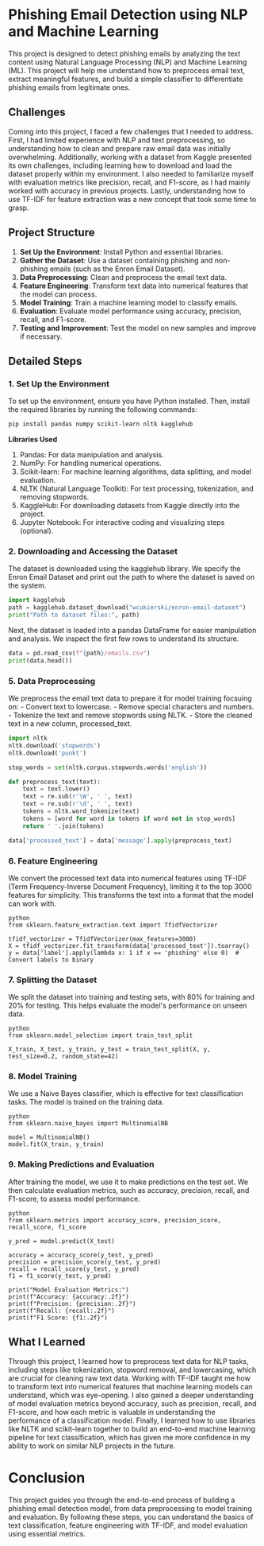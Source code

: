 # Phishing Email Detection using NLP and Machine Learning

This project is designed to detect phishing emails by analyzing the text content using Natural Language Processing (NLP) and Machine Learning (ML). This project will help me understand how to preprocess email text, extract meaningful features, and build a simple classifier to differentiate phishing emails from legitimate ones.

## Challenges

Coming into this project, I faced a few challenges that I needed to address. First, I had limited experience with NLP and text preprocessing, so understanding how to clean and prepare raw email data was initially overwhelming. Additionally, working with a dataset from Kaggle presented its own challenges, including learning how to download and load the dataset properly within my environment. I also needed to familiarize myself with evaluation metrics like precision, recall, and F1-score, as I had mainly worked with accuracy in previous projects. Lastly, understanding how to use TF-IDF for feature extraction was a new concept that took some time to grasp.

## Project Structure

1. **Set Up the Environment**: Install Python and essential libraries.
2. **Gather the Dataset**: Use a dataset containing phishing and non-phishing emails (such as the Enron Email Dataset).
3. **Data Preprocessing**: Clean and preprocess the email text data.
4. **Feature Engineering**: Transform text data into numerical features that the model can process.
5. **Model Training**: Train a machine learning model to classify emails.
6. **Evaluation**: Evaluate model performance using accuracy, precision, recall, and F1-score.
7. **Testing and Improvement**: Test the model on new samples and improve if necessary.

## Detailed Steps

### 1. Set Up the Environment

To set up the environment, ensure you have Python installed. Then, install the required libraries by running the following commands:

```bash
pip install pandas numpy scikit-learn nltk kagglehub
```

**Libraries Used**
1. Pandas: For data manipulation and analysis.
2. NumPy: For handling numerical operations.
3. Scikit-learn: For machine learning algorithms, data splitting, and model evaluation.
4. NLTK (Natural Language Toolkit): For text processing, tokenization, and removing stopwords.
4. KaggleHub: For downloading datasets from Kaggle directly into the project.
5. Jupyter Notebook: For interactive coding and visualizing steps (optional).

### 2. Downloading and Accessing the Dataset
The dataset is downloaded using the kagglehub library. We specify the Enron Email Dataset and print out the path to where the dataset is saved on the system.

```python
import kagglehub
path = kagglehub.dataset_download("wcukierski/enron-email-dataset")
print("Path to dataset files:", path)
```

Next, the dataset is loaded into a pandas DataFrame for easier manipulation and analysis. We inspect the first few rows to understand its structure.

```python
data = pd.read_csv(f"{path}/emails.csv") 
print(data.head())
```
### 5. Data Preprocessing
We preprocess the email text data to prepare it for model training focsuing on:
    - Convert text to lowercase.
    - Remove special characters and numbers.
    - Tokenize the text and remove stopwords using NLTK.
    - Store the cleaned text in a new column, processed_text.

``` python
import nltk
nltk.download('stopwords')
nltk.download('punkt')

stop_words = set(nltk.corpus.stopwords.words('english'))

def preprocess_text(text):
    text = text.lower()
    text = re.sub(r'\W', ' ', text)
    text = re.sub(r'\d', ' ', text)
    tokens = nltk.word_tokenize(text)
    tokens = [word for word in tokens if word not in stop_words]
    return ' '.join(tokens)

data['processed_text'] = data['message'].apply(preprocess_text)
```

### 6. Feature Engineering
We convert the processed text data into numerical features using TF-IDF (Term Frequency-Inverse Document Frequency), limiting it to the top 3000 features for simplicity. This transforms the text into a format that the model can work with.

```
python
from sklearn.feature_extraction.text import TfidfVectorizer

tfidf_vectorizer = TfidfVectorizer(max_features=3000)
X = tfidf_vectorizer.fit_transform(data['processed_text']).toarray()
y = data['label'].apply(lambda x: 1 if x == 'phishing' else 0)  # Convert labels to binary
```

### 7. Splitting the Dataset
We split the dataset into training and testing sets, with 80% for training and 20% for testing. This helps evaluate the model's performance on unseen data.

```
python
from sklearn.model_selection import train_test_split

X_train, X_test, y_train, y_test = train_test_split(X, y, test_size=0.2, random_state=42)
```

### 8. Model Training
We use a Naive Bayes classifier, which is effective for text classification tasks. The model is trained on the training data.

```
python
from sklearn.naive_bayes import MultinomialNB

model = MultinomialNB()
model.fit(X_train, y_train)
```

### 9. Making Predictions and Evaluation
After training the model, we use it to make predictions on the test set. We then calculate evaluation metrics, such as accuracy, precision, recall, and F1-score, to assess model performance.

```
python
from sklearn.metrics import accuracy_score, precision_score, recall_score, f1_score

y_pred = model.predict(X_test)

accuracy = accuracy_score(y_test, y_pred)
precision = precision_score(y_test, y_pred)
recall = recall_score(y_test, y_pred)
f1 = f1_score(y_test, y_pred)

print("Model Evaluation Metrics:")
print(f"Accuracy: {accuracy:.2f}")
print(f"Precision: {precision:.2f}")
print(f"Recall: {recall:.2f}")
print(f"F1 Score: {f1:.2f}")
```


## What I Learned
Through this project, I learned how to preprocess text data for NLP tasks, including steps like tokenization, stopword removal, and lowercasing, which are crucial for cleaning raw text data. Working with TF-IDF taught me how to transform text into numerical features that machine learning models can understand, which was eye-opening. I also gained a deeper understanding of model evaluation metrics beyond accuracy, such as precision, recall, and F1-score, and how each metric is valuable in understanding the performance of a classification model. Finally, I learned how to use libraries like NLTK and scikit-learn together to build an end-to-end machine learning pipeline for text classification, which has given me more confidence in my ability to work on similar NLP projects in the future.

# Conclusion
This project guides you through the end-to-end process of building a phishing email detection model, from data preprocessing to model training and evaluation. By following these steps, you can understand the basics of text classification, feature engineering with TF-IDF, and model evaluation using essential metrics.